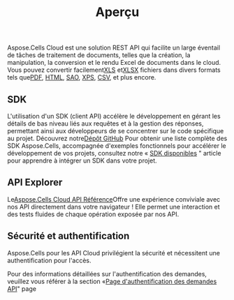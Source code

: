 ﻿---
title: Aperçu
second_title: Aspose.Cells Cloud Documen
type: docs
url: /fr/overview/
description: Aspose.Cells Cloud prend en charge Excel pour créer, convertir, fusionner, diviser, protéger, effectuer des opérations sur des objets internes, etc.
weight: 10
kwords: Excel, Office Cloud, REST API, Tableur, PDF, CSV, Json, Markdown, Présentation
---
Aspose.Cells Cloud est une solution REST API qui facilite un large éventail de tâches de traitement de documents, telles que la création, la manipulation, la conversion et le rendu Excel de documents dans le cloud. Vous pouvez convertir facilement[XLS](https://docs.fileformat.com/spreadsheet/xls/) et[XLSX](https://docs.fileformat.com/spreadsheet/xlsx/) fichiers dans divers formats tels que[PDF](https://docs.fileformat.com/view/pdf/), [HTML](https://docs.fileformat.com/web/html/), [SAO](https://docs.fileformat.com/spreadsheet/ods/), [XPS](https://docs.fileformat.com/page-description-language/xps/), [CSV](https://docs.fileformat.com/spreadsheet/csv/), et plus encore.

## **SDK**

 L'utilisation d'un SDK (client API) accélère le développement en gérant les détails de bas niveau liés aux requêtes et à la gestion des réponses, permettant ainsi aux développeurs de se concentrer sur le code spécifique au projet. Découvrez notre[Dépôt GitHub](https://github.com/aspose-cells-cloud) Pour obtenir une liste complète des SDK Aspose.Cells, accompagnée d'exemples fonctionnels pour accélérer le développement de vos projets, consultez notre « [SDK disponibles](/cells/fr/available-sdks/) " article pour apprendre à intégrer un SDK dans votre projet.

## **API Explorer**

 Le[Aspose.Cells Cloud API Référence](https://apireference.aspose.cloud/cells/)Offre une expérience conviviale avec nos API directement dans votre navigateur ! Elle permet une interaction et des tests fluides de chaque opération exposée par nos API.

## **Sécurité et authentification**

Aspose.Cells pour les API Cloud privilégient la sécurité et nécessitent une authentification pour l'accès.

Pour des informations détaillées sur l'authentification des demandes, veuillez vous référer à la section «[Page d'authentification des demandes API](/total/getting-started/rest-api-overview/authenticating-api-requests/)" page
